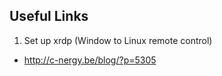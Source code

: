 ## Useful Links
1. Set up xrdp (Window to Linux remote control)
  * http://c-nergy.be/blog/?p=5305

